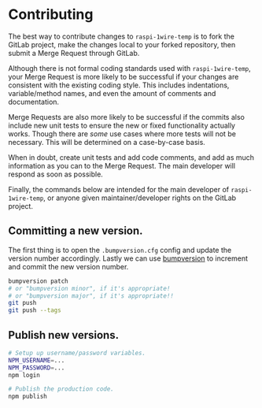 # Contributing

The best way to contribute changes to `raspi-1wire-temp` is to fork the GitLab 
project, make the changes local to your forked repository, then submit a Merge
Request through GitLab.

Although there is not formal coding standards used with `raspi-1wire-temp`, your 
Merge Request is more likely to be successful if your changes are consistent 
with the existing coding style.  This includes indentations, variable/method 
names, and even the amount of comments and documentation.  

Merge Requests are also more likely to be successful if the commits also include
new unit tests to ensure the new or fixed functionality actually works.  Though
there are _some_ use cases where more tests will not be necessary.  This will be
determined on a case-by-case basis.

When in doubt, create unit tests and add code comments, and add as much 
information as you can to the Merge Request.  The main developer will respond as
soon as possible.

Finally, the commands below are intended for the main developer of 
`raspi-1wire-temp`, or anyone given maintainer/developer rights on the GitLab 
project.

## Committing a new version.

The first thing is to open the `.bumpversion.cfg` config and update the version
number accordingly.  Lastly we can use 
[bumpversion](https://pypi.org/project/bumpversion) to increment and commit the
new version number.

```bash
bumpversion patch
# or "bumpversion minor", if it's appropriate!
# or "bumpversion major", if it's appropriate!!
git push
git push --tags
```

## Publish new versions.

```bash
# Setup up username/password variables.
NPM_USERNAME=...
NPM_PASSWORD=...
npm login

# Publish the production code.
npm publish
```
